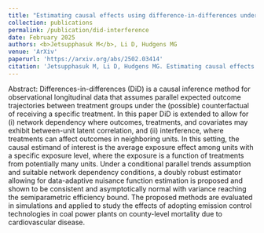 ```yaml
---
title: "Estimating causal effects using difference-in-differences under network dependency and interference"
collection: publications
permalink: /publication/did-interference
date: February 2025
authors: <b>Jetsupphasuk M</b>, Li D, Hudgens MG
venue: 'ArXiv'
paperurl: 'https://arxiv.org/abs/2502.03414'
citation: 'Jetsupphasuk M, Li D, Hudgens MG. Estimating causal effects using difference-in-differences under network dependency and interference. 2025. arXiv. https://arxiv.org/abs/2502.03414'
---
```


Abstract: Differences-in-differences (DiD) is a causal inference method for observational longitudinal data that assumes parallel expected outcome trajectories between treatment groups under the (possible) counterfactual of receiving a specific treatment. In this paper DiD is extended to allow for (i) network dependency where outcomes, treatments, and covariates may exhibit between-unit latent correlation, and (ii) interference, where treatments can affect outcomes in neighboring units. In this setting, the causal estimand of interest is the average exposure effect among units with a specific exposure level, where the exposure is a function of treatments from potentially many units. Under a conditional parallel trends assumption and suitable network dependency conditions, a doubly robust estimator allowing for data-adaptive nuisance function estimation is proposed and shown to be consistent and asymptotically normal with variance reaching the semiparametric efficiency bound. The proposed methods are evaluated in simulations and applied to study the effects of adopting emission control technologies in coal power plants on county-level mortality due to cardiovascular disease. 